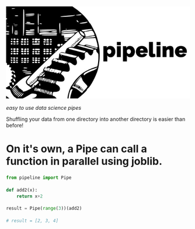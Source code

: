 ![](docs/logo.jpg)

_easy to use data science pipes_

Shuffling your data from one directory into another directory is easier than before!

# On it's own, a Pipe can call a function in parallel using joblib.

``` python
from pipeline import Pipe

def add2(x):
    return x+2

result = Pipe(range(3))(add2)

# result = [2, 3, 4]
```


